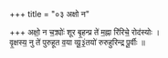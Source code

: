 +++
title = "०३ अक्षो न"

+++
अक्षो॒ न च॒क्र्योः॑ शूर बृ॒हन्प्र ते॑ म॒ह्ना रि॑रिचे॒ रोद॑स्योः ।  
वृ॒क्षस्य॒ नु ते॑ पुरुहूत व॒या व्यू॒३॒॑तयो॑ रुरुहुरिन्द्र पू॒र्वीः ॥